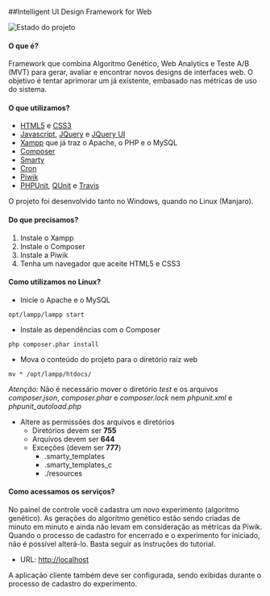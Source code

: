 ##Intelligent UI Design Framework for Web

![Estado do projeto](https://travis-ci.org/brunabxs/IntelligentUIDesignFramework.svg?branch=master)

#### O que é?
Framework que combina Algoritmo Genético, Web Analytics e Teste A/B (MVT) para gerar, avaliar e encontrar novos designs de interfaces web. O objetivo é tentar aprimorar um já existente, embasado nas métricas de uso do sistema.

#### O que utilizamos?
* [HTML5](http://www.w3schools.com/html/html5_intro.asp) e [CSS3](http://www.w3schools.com/css/css3_intro.asp)
* [Javascript](http://www.w3schools.com/js/), [JQuery](http://jquery.com/) e [JQuery UI](http://jqueryui.com/)
* [Xampp](https://www.apachefriends.org/index.html) que já traz o Apache, o PHP e o MySQL
* [Composer](https://getcomposer.org/)
* [Smarty](http://www.smarty.net/)
* [Cron](http://en.wikipedia.org/wiki/Cron)
* [Piwik](http://piwik.org/)
* [PHPUnit](https://phpunit.de/), [QUnit](http://qunitjs.com/) e [Travis](https://travis-ci.org/)

O projeto foi desenvolvido tanto no Windows, quando no Linux (Manjaro).

#### Do que precisamos?
1. Instale o Xampp
2. Instale o Composer
3. Instale a Piwik
4. Tenha um navegador que aceite HTML5 e CSS3

#### Como utilizamos no Linux?
* Inicie o Apache e o MySQL
```shell
opt/lampp/lampp start
```
* Instale as dependências com o Composer
```shell
php composer.phar install
```
* Mova o conteúdo do projeto para o diretório raiz web
```shell
mv * /opt/lampp/htdocs/
```
_Atenção:_ Não é necessário mover o diretório *test* e os arquivos *composer.json*, *composer.phar* e *composer.lock* nem *phpunit.xml* e *phpunit\_autoload.php*
* Altere as permissões dos arquivos e diretórios
  * Diretórios devem ser __755__
  * Arquivos devem ser __644__
  * Exceções (devem ser __777__)
    * .smarty\_templates
    * .smarty\_templates\_c
    * ./resources

#### Como acessamos os serviços?
No painel de controle você cadastra um novo experimento (algoritmo genético). As gerações do algoritmo genético estão sendo criadas de minuto em minuto e ainda não levam em consideração as métricas da Piwik.
Quando o processo de cadastro for encerrado e o experimento for iniciado, não é possível alterá-lo.
Basta seguir as instruções do tutorial.

- URL: [http://localhost](http://localhost)

A aplicação cliente também deve ser configurada, sendo exibidas durante o processo de cadastro do experimento.
